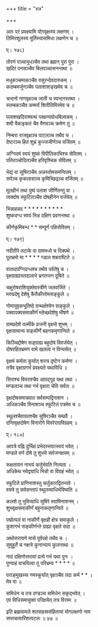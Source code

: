 +++
title = "४७"

+++

  
  
  
अतः परं प्रवक्ष्यामि योगवृक्षस्य लक्षणम् ।  
तिमिरशूलस्य मूर्तिस्यासमिधा लक्षणेन च ॥  
  
प्। १७८)  
  
तोरणं पञ्चायुधञ्चैव तथा ब्रह्मन् पुरा पुरा ।  
खदिरं पनसञ्चैव बिलपञ्चासनन्तथा ॥  
  
मधुकञ्चम्पकञ्चैव वसुरन्देवदारुकम् ।  
कदम्बमर्जुनञ्चैव पलाशाशङ्खमेव च ॥  
  
चन्दनो नागवृक्षञ्च जाती च स्पन्दनस्तथा ।  
स्तम्बकञ्चैव कष्मर्यं शितीतिमिरमेव च ॥  
  
पलाशखदिराश्वत्थं प्लक्षन्यग्रोधबिल्वकम् ।  
शमी वैकङ्कतं चैव वैणवञ्च क्रमेण तु ॥  
  
निम्बरा राजवृक्षञ्च पाटलञ्च तथैव च ।  
देष्टरञ्च हितं शुभ्रं कुज्जजीर्णञ्च वर्जितम् ॥  
  
अग्निदमं स्वयं शुष्कं पिपीलिकाभिश्च सेवितम् ।  
पतितञ्चोदितञ्चैव हरिवृश्चिक सेवितम् ॥  
  
भेद्यं वा सुषिरञ्चैव अन्नस्तोमसमन्वितम् ।  
सर्पञ्च कृकलासञ्च कृमिच्छिद्रञ्च वर्जितम् ॥  
  
मूलहीनं तथा पुष्पं पलाश जीर्णितन्तु वा ।  
त्वक्दोष स्फुटितञ्चैव दोषहीनेन वर्जयेत् ॥  
  
भिन्नाहन्नद * * * * * * * * * *   
शुष्कदग्ध स्वयं भिन्न दक्षिण प्रवणन्तथा ॥  
  
कीर्णकृमिबन्ध * * सम्पूर्ण पक्षिसेवितम् ।  
  
प्। १७९)  
  
नदीतीरे तटाके वा ग्राममध्ये च दिक्पथे ।  
पूतभ्रमो मा * * * * ण्डाल शबराष्टिते ॥  
  
वातादपग्निदग्धश्च तथैव पर्वतेषु च ।  
वृक्षग्राह्यास्तदालाभे भ्रगतजन दूषिते ॥  
  
चक्षुरोषराशियुक्तेवस्त्रीणे जलवर्जिते ।  
मरुप्रदेषु देशेषु कैतैकीत्तोमसङ्कुले ॥  
  
गोमायुवृकभूतिष्ठे ग्रन्थर्क्षश्येन सङ्कुले ।  
पक्वापक्वसमाकीर्णं म्लेच्छदेशेषु भीषणे ॥  
  
ग्रामप्रदेशे वल्मीके व्रजनी वृक्षसे शुभम् ।  
वृक्षसामान्य सङ्कीर्णे बहनकमृणान्विते ॥  
  
किञ्चिद्दोषेण सङ्ग्राह्य बहुदोषं विवर्जयेत् ।  
दोषरहितभ्रमण वामे खलत्वं न विन्यसेत् ॥  
  
वृक्षमं कर्मता कुर्यात् शस्त्र दृष्टेन कर्मणा ।  
तत्रैव वृक्षाग्रगर्भ प्रवक्ष्यते यथाविधि ॥  
  
सिराश्च विवराश्चैव आपद्गूढ यथा तथा ।  
मण्डलञ्च तथा गर्भ वृक्षता चेति सर्वतः ॥  
  
वृक्षदोषसमाख्यात सर्वसम्पद्विनाशन ।  
अधिकञ्चैव विनाशञ्च स्फुटितं पत्रमेव च ॥  
  
स्थूलश्चैवाग्रतश्चैव सुषिरञ्चैव सम्प्रवै ।  
दन्तिवृक्षदोषेण विनारोगे विवरेराग्रविग्रहम् ॥  
  
प्। १८०)  
  
आपत्रे वह्नि दुर्भिक्षं प्रभेदस्स्यात्स्वयं भवेत् ।  
मण्डले वर्ण दोषे तु शुभये सर्वजनक्षयम् ॥  
  
रूक्षतायन नाभयं कर्तुर्भवति नित्यता ।  
अधिकेथ भवेद्व्याधि भिन्नो वा विग्रहं भवेत् ॥  
  
स्फुटिते प्राणिनाशस्तु कर्तुकारद्वितन्तवे ।  
वक्त्रे तु सर्वसन्तापं स्थूलव्याधिर्भविष्यति ॥  
  
कलशे तु भुविव्याधि सुषिरे स्वामिनाशनम् ।  
शुभवृक्षसमाकीर्णं बहुनाकतृणान्विते ॥  
  
पद्मोत्पलं वा नाकीर्णे वृक्षही क्षेत्र समाकुले ।  
कुशागर्भ सङ्कीर्णन्ते ग्राह्या वृक्षते सदा ॥  
  
अथोत्तरायणे मासे पूर्वपक्षे तथैव च ।  
सुमुहूर्ते च नक्षत्रे कुनान्याय कुलन्तथा ॥  
  
नादं दक्षिणोत्तरायां प्रत्ये गर्भ यथा पुनः ।  
पुण्याहं वाचयित्वा तु परिभ्रम्य * * * * ॥  
  
पराङ्मुखस्स नमस्कुर्यात् वृक्षञ्चैव तदा कर्म * * ।  
मेव वा ॥  
  
समिधेन च तत्र दण्डञ्च समिधेन सकृद्भवेत् ।  
एवं विधिसमायुक्तं परिक्षयेत् तत्र वित्तमः ॥  
  
इति ब्रह्मयामले शतसहस्रसंहितायां योगलक्षणो नाम   
सप्तचत्वारिंशत्पटलः ॥ ४७ ॥
